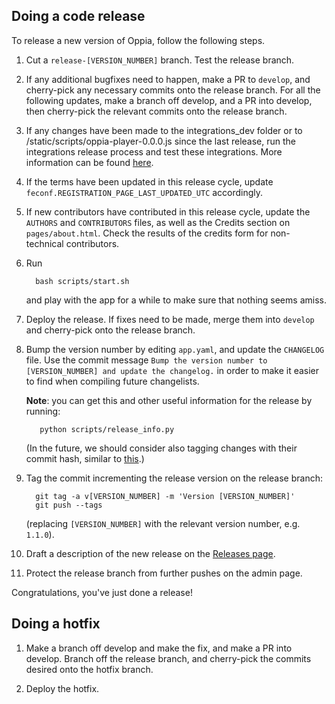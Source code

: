 ## Doing a code release

To release a new version of Oppia, follow the following steps. 

1. Cut a `release-[VERSION_NUMBER]` branch. Test the release branch.

1. If any additional bugfixes need to happen, make a PR to `develop`, and cherry-pick any necessary commits onto the release branch. For all the following updates, make a branch off develop, and a PR into develop, then cherry-pick the relevant commits onto the release branch.

1. If any changes have been made to the integrations\_dev folder or to /static/scripts/oppia-player-0.0.0.js since the last release, run the integrations release process and test these integrations. More information can be found [here](https://github.com/oppia/oppia/tree/master/integrations_dev/build_new_release.py).

1. If the terms have been updated in this release cycle, update `feconf.REGISTRATION_PAGE_LAST_UPDATED_UTC` accordingly.

1. If new contributors have contributed in this release cycle, update the `AUTHORS` and `CONTRIBUTORS` files, as well as the Credits section on `pages/about.html`. Check the results of the credits form for non-technical contributors. 

1. Run

   ```
     bash scripts/start.sh
   ```

   and play with the app for a while to make sure that nothing seems amiss.

1. Deploy the release. If fixes need to be made, merge them into `develop` and cherry-pick onto the release branch.

1. Bump the version number by editing `app.yaml`, and update the `CHANGELOG` file. Use the commit message `Bump the version number to [VERSION_NUMBER] and update the changelog.` in order to make it easier to find when compiling future changelists.

   **Note**: you can get this and other useful information for the release by running:
 
   ```
      python scripts/release_info.py
   ```

   (In the future, we should consider also tagging changes with their commit hash, similar to [this](https://github.com/angular/angular.js/blob/master/CHANGELOG.md).)

1. Tag the commit incrementing the release version on the release branch:

   ```
     git tag -a v[VERSION_NUMBER] -m 'Version [VERSION_NUMBER]'
     git push --tags

   ```
   (replacing `[VERSION_NUMBER]` with the relevant version number, e.g. `1.1.0`).

1. Draft a description of the new release on the [Releases page](https://github.com/oppia/oppia/releases/new).

1. Protect the release branch from further pushes on the admin page.

Congratulations, you've just done a release!

## Doing a hotfix
1. Make a branch off develop and make the fix, and make a PR into develop. Branch off the release branch, and cherry-pick the commits desired onto the hotfix branch.

1. Deploy the hotfix.